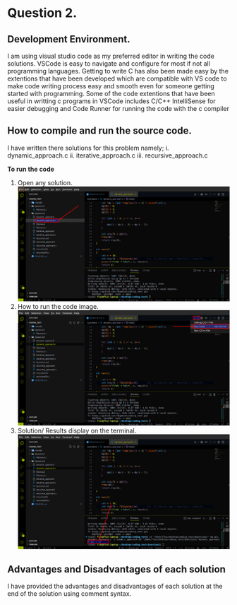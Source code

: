 # Question 2.
## Development Environment.
I am using visual studio code as my preferred editor in writing the code solutions. VSCode is easy to navigate and configure for most if not all programming languages.
Getting to write C has also been made easy by the extentions that have been developed which are compatible with VS code to make code writing process easy and smooth even for someone getting started with programming.
Some of the code extentions that have been useful in writting c programs in VSCode includes C/C++ IntelliSense for easier debugging and Code Runner for running the code with the c compiler
 
 ## How to compile and run the source code.
 I have written there solutions for this problem namely;
 i. dynamic_approach.c
 ii. iterative_approach.c
 iii. recursive_approach.c

 **To run the code**
 1. Open any solution.
 ![solution](https://github.com/fkiptooh/coding_test/blob/main/images/choose_code.png)
 2. How to run the code image.
 ![Run_code](https://github.com/fkiptooh/coding_test/blob/main/images/how_to_run_code.png)
 3. Solution/ Results display on the terminal.
 ![solution](https://github.com/fkiptooh/coding_test/blob/main/images/solution.png)

 ## Advantages and Disadvantages of each solution
 I have provided the advantages and disadvantages of each solution at the end of the solution using comment syntax.
